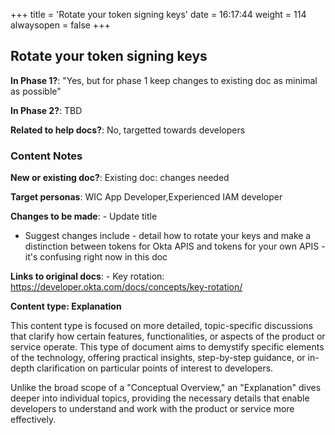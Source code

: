 +++
title = 'Rotate your token signing keys'
date = 16:17:44
weight = 114
alwaysopen = false
+++

## Rotate your token signing keys

**In Phase 1?**: "Yes, but for phase 1 keep changes to existing doc as minimal as possible"

**In Phase 2?**: TBD

**Related to help docs?**: No, targetted towards developers



### Content Notes

**New or existing doc?**: Existing doc: changes needed

**Target personas**: WIC App Developer,Experienced IAM developer

**Changes to be made**: - Update title
- Suggest changes include - detail how to rotate your keys and make a distinction between  tokens for Okta APIS and tokens for your own APIS - it's confusing right now in this doc

**Links to original docs**: - Key rotation: https://developer.okta.com/docs/concepts/key-rotation/

**Content type: Explanation**

This content type is focused on more detailed, topic-specific discussions that clarify how certain features, functionalities, or aspects of the product or service operate. This type of document aims to demystify specific elements of the technology, offering practical insights, step-by-step guidance, or in-depth clarification on particular points of interest to developers. 

Unlike the broad scope of a "Conceptual Overview," an "Explanation" dives deeper into individual topics, providing the necessary details that enable developers to understand and work with the product or service more effectively.


